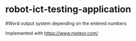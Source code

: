 # robot-ict-testing-application
#Word output system depending on the entered numbers

Implemented with https://www.meteor.com/
